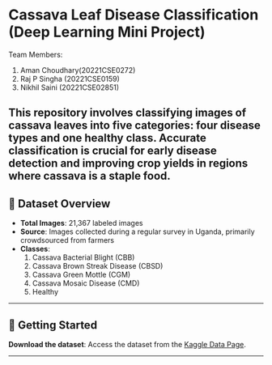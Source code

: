 # Cassava Leaf Disease Classification (Deep Learning Mini Project)
Team Members:
1. Aman Choudhary(20221CSE0272)
2. Raj P Singha (20221CSE0159)
3. Nikhil Saini (20221CSE02851)

This repository involves classifying images of cassava leaves into five categories: four disease types and one healthy class. Accurate classification is crucial for early disease detection and improving crop yields in regions where cassava is a staple food. 
---

## 📁 Dataset Overview

- **Total Images**: 21,367 labeled images
- **Source**: Images collected during a regular survey in Uganda, primarily crowdsourced from farmers 
- **Classes**:
  1. Cassava Bacterial Blight (CBB)
  2. Cassava Brown Streak Disease (CBSD)
  3. Cassava Green Mottle (CGM)
  4. Cassava Mosaic Disease (CMD)
  5. Healthy 

---

## 🚀 Getting Started

 **Download the dataset**:
   Access the dataset from the [Kaggle Data Page](https://www.kaggle.com/competitions/cassava-leaf-disease-classification/data).

--- 
